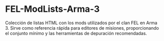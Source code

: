 # FEL-ModLists-Arma-3
Colección de listas HTML con los mods utilizados por el clan FEL en Arma 3. Sirve como referencia rápida para editores de misiones, proporcionando el conjunto mínimo y las herramientas de depuración recomendadas.
